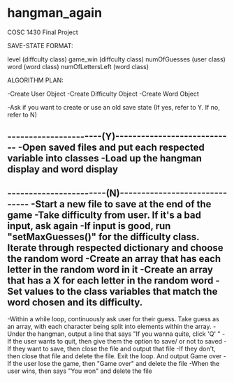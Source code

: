 # hangman_again
COSC 1430 Final Project

SAVE-STATE FORMAT:

level (diffculty class)
game_win (diffculty class)
numOfGuesses (user class)
word (word class)
numOfLettersLeft (word class)






ALGORITHM  PLAN:

-Create User Object
-Create Difficulty Object
-Create Word Object

-Ask if you want to create or use an old save state
(If yes, refer to Y. If no, refer to N)

----------------------(Y)----------------------------
-Open saved files and put each respected variable into classes
-Load up the hangman display and word display
------------------------------------------------------

-----------------------(N)------------------------------
-Start a new file to save at the end of the game
-Take difficulty from user. If it's a bad input, ask again
-If input is good, run "setMaxGuesses()" for the difficulty class. Iterate through respected dictionary and choose the random word
-Create an array that has each letter in the random word in it
-Create an array that has a X for each letter in the random word
-Set values to the class variables that match the word chosen and its difficulty.
--------------------------------------------------------

-Within a while loop, continuously ask user for their guess. Take guess as an array, with each character being split into elements within the array.
-Under the hangman, output a line that says "If you wanna quite, click 'Q' "
-If the user wants to quit, then give them the option to save/ or not to saved
-If they want to save, then close the file and output that file
-If they don't, then close that file and delete the file. Exit the loop. And output Game over
-If the user lose the game, then "Game over" and delete the file
-When the user wins, then says "You won" and delete the file

